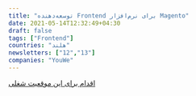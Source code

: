 ```yaml
---
title: "توسعه‌دهنده Frontend برای نرم‌افزار Magento"
date: 2021-05-14T12:32:49+04:30
draft: false
tags: ["Frontend"]
countries: "هلند"
newsletters: ["12","13"]
companies: "YouWe"
---
```


[اقدام برای این موقعیت شغلی](https://stackoverflow.com/jobs/526842/frontend-magento-developer-youwe)